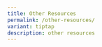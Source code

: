```yaml
---
title: Other Resources
permalink: /other-resources/
variant: tiptap
description: other resources
---
```

